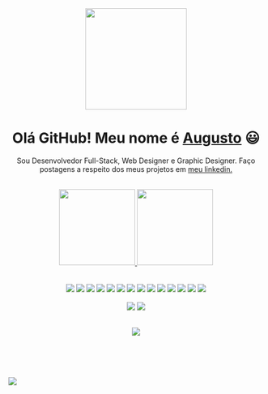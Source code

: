 <div>
    <div align="center">  
        <img align="center" width="200" src="https://i.imgur.com/xXloD9a.png"/>
        <h1 >Olá GitHub! Meu nome é <a href="https://augustowestphal.up.railway.app">Augusto</a> 😃️</h1>
        <p>Sou Desenvolvedor Full-Stack, Web Designer e Graphic Designer. Faço postagens a respeito dos meus projetos em <a href="https://www.linkedin.com/in/augusto-westphal-67b7b3230/">meu linkedin.</a></p>
    </div>
    <br>
    <div align="center">
        <a href="https://github.com/AugustoGitH">
            <img height="150em" src="https://github-readme-stats.vercel.app/api?username=AugustoGitH&count_private=true&include_all_commits=true&show_icons=true&theme=dracula&hide_border=false&show_owner=true"/>
            <img height="150em" src="https://github-readme-stats.vercel.app/api/top-langs/?username=AugustoGitH&theme=dracula&hide_border=false&&layout=compact"/>
        </a>
    </div>
    <br><br>
    <div align="center">
        <img src="https://img.shields.io/badge/HTML5-E34F26?style=for-the-badge&logo=html5&logoColor=white"/>
        <img src="https://img.shields.io/badge/CSS3-1572B6?style=for-the-badge&logo=css3&logoColor=white"/>
        <img src="https://img.shields.io/badge/JavaScript-F7DF1E?style=for-the-badge&logo=javascript&logoColor=black"/>
        <img src="https://img.shields.io/badge/TypeScript-007ACC?style=for-the-badge&logo=typescript&logoColor=white"/>
        <img src="https://img.shields.io/badge/Sass-CC6699?style=for-the-badge&logo=sass&logoColor=white"/>
        <img src="https://img.shields.io/badge/Express.js-404D59?style=for-the-badge"/>
        <img src="https://img.shields.io/badge/Node.js-43853D?style=for-the-badge&logo=node.js&logoColor=white"/>
        <img src="https://img.shields.io/badge/React-20232A?style=for-the-badge&logo=react&logoColor=61DAFB"/>
        <img src="https://img.shields.io/badge/Redux-593D88?style=for-the-badge&logo=redux&logoColor=white"/>
        <img src="https://img.shields.io/badge/React_Router-CA4245?style=for-the-badge&logo=react-router&logoColor=white"/>
        <img src="https://img.shields.io/badge/Bootstrap-563D7C?style=for-the-badge&logo=bootstrap&logoColor=white"/>
        <img src="https://img.shields.io/badge/styled--components-DB7093?style=for-the-badge&logo=styled-components&logoColor=white"/>
        <img src="https://img.shields.io/badge/Material--UI-0081CB?style=for-the-badge&logo=material-ui&logoColor=white"/>
        <img src="https://img.shields.io/badge/MongoDB-4EA94B?style=for-the-badge&logo=mongodb&logoColor=white"/>
    </div>
    <br>
    <div align="center">
        <a target="_blank" href="https://augustowestphal.up.railway.app"><img src="https://img.shields.io/badge/website-000000?style=for-the-badge&logo=About.me&logoColor=white"></a>
        <a href="https://www.linkedin.com/in/augusto-westphal-67b7b3230/"><img src="https://img.shields.io/badge/LinkedIn-0077B5?style=for-the-badge&logo=linkedin&logoColor=white"></a>
         <br><br>
        <p align="center"><img align="center" src="https://profile-counter.glitch.me/{EmanuelAkumaA}/count.svg" /></p> 
    </div>
    <br><br><br><br>
    <img align="center" src="https://i.pinimg.com/originals/74/5c/c9/745cc90fcc688569610f84bc5d2b2fd6.gif">


</div>
 
 
 
 
 



